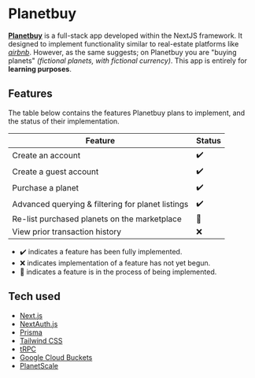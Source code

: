 
# Planetbuy

 [**Planetbuy**](https://planetbuy.vercel.app/) is a full-stack app developed within the NextJS framework. It designed to implement functionality similar to real-estate platforms like [*airbnb*](https://www.airbnb.com/). However, as the same suggests; on Planetbuy you are "buying planets" *(fictional planets, with fictional currency)*. This app is entirely for **learning purposes**.

  

## Features
The table below contains the features Planetbuy plans to implement, and the status of their implementation. 

| Feature | Status |
|--|--|
| Create an account |✔️|
| Create a guest account |✔️|
| Purchase a planet |✔️|
| Advanced querying & filtering for planet listings |✔️|
| Re-list purchased planets on the marketplace |🚧|
| View prior transaction history |❌|

- ✔️ indicates a feature has been fully implemented.
- ❌ indicates implementation of a feature has not yet begun.
- 🚧 indicates a feature is in the process of being implemented.

## Tech used

- [Next.js](https://nextjs.org)
- [NextAuth.js](https://next-auth.js.org)
- [Prisma](https://prisma.io)
- [Tailwind CSS](https://tailwindcss.com)
- [tRPC](https://trpc.io)
- [Google Cloud Buckets](https://cloud.google.com)
- [PlanetScale](https://planetscale.com/)
  


